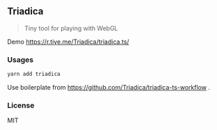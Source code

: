 ## Triadica

> Tiny tool for playing with WebGL

Demo https://r.tiye.me/Triadica/triadica.ts/

### Usages

```bash
yarn add triadica
```

Use boilerplate from https://github.com/Triadica/triadica-ts-workflow .

### License

MIT
